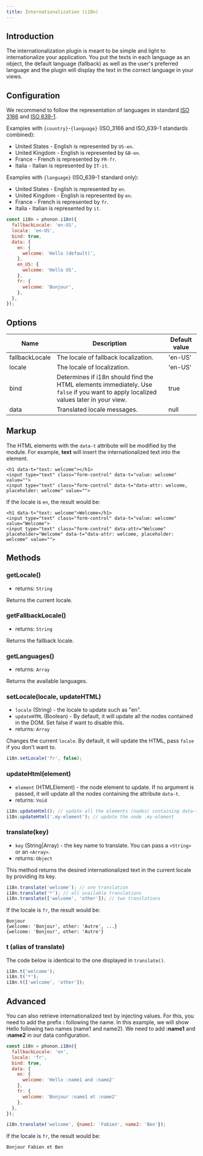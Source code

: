 ```yaml
---
title: Internationalization (i18n)
---
```


## Introduction

The internationalization plugin is meant to be simple and light to internationalize your application. You put the texts in each language as an object, the default language (fallback) as well as the user's preferred language and the plugin will display the text in the correct language in your views.

## Configuration

We recommend to follow the representation of languages in standard [ISO 3166](https://en.wikipedia.org/wiki/ISO_3166) and [ISO 639-1](https://en.wikipedia.org/wiki/ISO_639-1).

Examples with `{country}`-`{language}` (ISO_3166 and ISO_639-1 standards combined):

* United States - English is represented by `US-en`.
* United Kingdom - English is represented by `GB-en`.
* France - French is represented by `FR-fr`.
* Italia - Italian is represented by `IT-it`.

Examples with `{language}` (ISO_639-1 standard only):

* United States - English is represented by `en`.
* United Kingdom - English is represented by `en`.
* France - French is represented by `fr`.
* Italia - Italian is represented by `it`.

```js
const i18n = phonon.i18n({
  fallbackLocale: 'en-US',
  locale: 'en-US',
  bind: true,
  data: {
    en: {
      welcome: 'Hello (default)',
    },
    en_US: {
      welcome: 'Hello US',
    },
    fr: {
      welcome: 'Bonjour',
    },
  },
});
```

## Options

|      Name      |     Description      |     Default value      |
|----------------|----------------------|-------------------------|
| fallbackLocale |  The locale of fallback localization. | 'en-US' |
| locale         |  The locale of localization. | 'en-US' |
| bind           | Determines if i18n should find the HTML elements immediately. Use `false` if you want to apply localized values later in your view. | true |
| data           |  Translated locale messages. | null |


## Markup

The HTML elements with the `data-t` attribute will be modified by the module. For example, **text** will insert the internationalized text into the element.

```html!
<h1 data-t="text: welcome"></h1>
<input type="text" class="form-control" data-t="value: welcome" value="">
<input type="text" class="form-control" data-t="data-attr: welcome, placeholder: welcome" value="">
```

If the locale is `en`, the result would be:

```html!
<h1 data-t="text: welcome">Welcome</h1>
<input type="text" class="form-control" data-t="value: welcome" value="Welcome">
<input type="text" class="form-control" data-attr="Welcome" placeholder="Welcome" data-t="data-attr: welcome, placeholder: welcome" value="">
```

## Methods

### getLocale()

* returns: `String`

Returns the current locale.

### getFallbackLocale()

* returns: `String`

Returns the fallback locale.

### getLanguages()

* returns: `Array`

Returns the available languages.

### setLocale(locale, updateHTML)

* `locale` (String) - the locale to update such as "en".
* `updateHTML` (Boolean) - By default, it will update all the nodes contained in the DOM. Set false if want to disable this.
* returns: `Array`

Changes the current `locale`. By default, it will update the HTML,
pass `false` if you don't want to.

```js
i18n.setLocale('fr', false);
```

### updateHtml(element)

* `element` (HTMLElement) - the node element to update. If no argument is passed, it will update all the nodes containing the attribute `data-t`.
* returns: `Void`

```js
i18n.updateHtml(); // update all the elements (nodes) containing data-t
i18n.updateHtml('.my-element'); // update the node .my-element
```

### translate(key)

* `key` (String|Array) - the key name to translate. You can pass a `<String>` or an `<Array>`.
* returns: `Object`

This method returns the desired internationalized text in the current locale by providing its key.

```js
i18n.translate('welcome'); // one translation
i18n.translate('*'); // all available translations
i18n.translate(['welcome', 'other']); // two translations
```

If the locale is `fr`, the result would be:

```
Bonjour
{welcome: 'Bonjour', other: 'Autre', ...}
{welcome: 'Bonjour', other: 'Autre'}
```

### t (alias of translate)

The code below is identical to the one displayed in `translate()`.

```js
i18n.t('welcome');
i18n.t('*');
i18n.t(['welcome', 'other']);
```

## Advanced

You can also retrieve internationalized text by injecting values. For this, you need to add the prefix
**:** following the name.
In this example, we will show Hello following two names (name1 and name2).
We need to add **:name1** and **:name2** in our data configuration.

```js
const i18n = phonon.i18n({
  fallbackLocale: 'en',
  locale: 'fr',
  bind: true,
  data: {
    en: {
      welcome: 'Hello :name1 and :name2'
    },
    fr: {
      welcome: 'Bonjour :name1 et :name2'
    },
  },
});

i18n.translate('welcome', {name1: 'Fabien', name2: 'Ben'});
```

If the locale is `fr`, the result would be:

```
Bonjour Fabien et Ben
```
